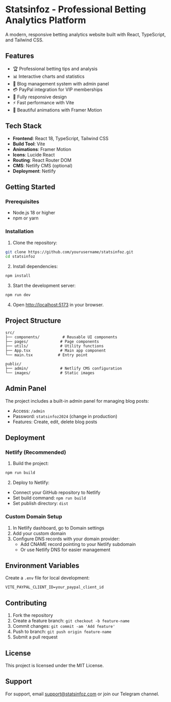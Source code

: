# Statsinfoz - Professional Betting Analytics Platform

A modern, responsive betting analytics website built with React, TypeScript, and Tailwind CSS.

## Features

- 🏆 Professional betting tips and analysis
- 📊 Interactive charts and statistics
- 📝 Blog management system with admin panel
- 💳 PayPal integration for VIP memberships
- 📱 Fully responsive design
- ⚡ Fast performance with Vite
- 🎨 Beautiful animations with Framer Motion

## Tech Stack

- **Frontend**: React 18, TypeScript, Tailwind CSS
- **Build Tool**: Vite
- **Animations**: Framer Motion
- **Icons**: Lucide React
- **Routing**: React Router DOM
- **CMS**: Netlify CMS (optional)
- **Deployment**: Netlify

## Getting Started

### Prerequisites

- Node.js 18 or higher
- npm or yarn

### Installation

1. Clone the repository:
```bash
git clone https://github.com/yourusername/statsinfoz.git
cd statsinfoz
```

2. Install dependencies:
```bash
npm install
```

3. Start the development server:
```bash
npm run dev
```

4. Open [http://localhost:5173](http://localhost:5173) in your browser.

## Project Structure

```
src/
├── components/          # Reusable UI components
├── pages/              # Page components
├── utils/              # Utility functions
├── App.tsx             # Main app component
└── main.tsx           # Entry point

public/
├── admin/              # Netlify CMS configuration
└── images/             # Static images
```

## Admin Panel

The project includes a built-in admin panel for managing blog posts:

- Access: `/admin`
- Password: `statsinfoz2024` (change in production)
- Features: Create, edit, delete blog posts

## Deployment

### Netlify (Recommended)

1. Build the project:
```bash
npm run build
```

2. Deploy to Netlify:
- Connect your GitHub repository to Netlify
- Set build command: `npm run build`
- Set publish directory: `dist`

### Custom Domain Setup

1. In Netlify dashboard, go to Domain settings
2. Add your custom domain
3. Configure DNS records with your domain provider:
   - Add CNAME record pointing to your Netlify subdomain
   - Or use Netlify DNS for easier management

## Environment Variables

Create a `.env` file for local development:

```env
VITE_PAYPAL_CLIENT_ID=your_paypal_client_id
```

## Contributing

1. Fork the repository
2. Create a feature branch: `git checkout -b feature-name`
3. Commit changes: `git commit -am 'Add feature'`
4. Push to branch: `git push origin feature-name`
5. Submit a pull request

## License

This project is licensed under the MIT License.

## Support

For support, email support@statsinfoz.com or join our Telegram channel.